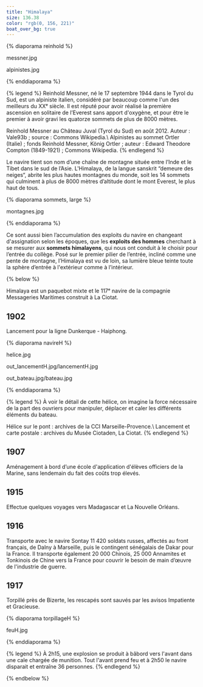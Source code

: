 ```yaml
---
title: "Himalaya"
size: 136.38
color: "rgb(0, 156, 221)"
boat_over_bg: true
---
```


{% diaporama reinhold %}

messner.jpg

alpinistes.jpg

{% enddiaporama %}

{% legend %}
Reinhold Messner, né le 17 septembre 1944 dans le Tyrol du Sud, est un alpiniste italien, considéré par beaucoup comme l'un des meilleurs du XXᵉ siècle. Il est réputé pour avoir réalisé la première ascension en solitaire de l’Everest sans apport d'oxygène, et pour être le premier à avoir gravi les quatorze sommets de plus de 8000 mètres.

Reinhold Messner au Château Juval (Tyrol du Sud) en août 2012. Auteur&nbsp;: Vale93b&nbsp;; source&nbsp;: Commons Wikipedia.\\
Alpinistes au sommet Ortler (Italie)&nbsp;; fonds Reinhold Messner, König Ortler&nbsp;; auteur&nbsp;: Edward Theodore Compton (1849-1921)&nbsp;; Commons Wikipedia.
{% endlegend %}

Le navire tient son nom d’une chaîne de montagne située entre l’Inde et le Tibet dans le sud de l’Asie. L'Himalaya, de la langue sanskrit “demeure des neiges“, abrite les plus hautes montagnes du monde, soit les 14 sommets qui culminent à plus de 8000 mètres d’altitude dont le mont Everest, le plus haut de tous.


{% diaporama sommets, large %}

montagnes.jpg

{% enddiaporama %}


Ce sont aussi bien l’accumulation des exploits du navire en changeant d'assignation selon les époques, que les **exploits des hommes** cherchant à se mesurer aux **sommets himalayens**, qui nous ont conduit à le choisir pour l’entrée du collège.
Posé sur le premier pilier de l’entrée, incliné comme une pente de montagne, l’Himalaya est vu de loin, sa lumière bleue teinte toute la sphère d’entrée à l'extérieur comme à l’intérieur.

{% below %}

Himalaya est un paquebot mixte et le 117ᵉ navire de la compagnie Messageries Maritimes construit à La Ciotat.

1902
----

Lancement pour la ligne Dunkerque - Haiphong.

{% diaporama navireH %}

helice.jpg

out_lancementH.jpg/lancementH.jpg

out_bateau.jpg/bateau.jpg

{% enddiaporama %}

{% legend %}
À voir le détail de cette hélice, on imagine la force nécessaire de la part des ouvriers pour manipuler, déplacer et caler les différents éléments du bateau.

Hélice sur le pont&nbsp;: archives de la CCI Marseille-Provence.\\
Lancement et carte postale&nbsp;: archives du Musée Ciotaden, La Ciotat.
{% endlegend %}

1907
--------------

Aménagement à bord d’une école d'application d'élèves officiers de la Marine, sans lendemain du fait des coûts trop élevés.

1915
----

Effectue quelques voyages vers Madagascar et La Nouvelle Orléans.


1916
----

Transporte avec le navire Sontay 11&nbsp;420 soldats russes, affectés au front français,
de Dalny à Marseille, puis le contingent sénégalais de Dakar pour la France.
Il transporte également 20&nbsp;000 Chinois, 25&nbsp;000 Annamites et Tonkinois de Chine vers la France pour couvrir le besoin de main d’œuvre de l'industrie de guerre.

1917
----

Torpillé près de Bizerte, les rescapés sont sauvés par les avisos Impatiente et Gracieuse.

{% diaporama torpillageH %}

feuH.jpg

{% enddiaporama %}

{% legend %}
À 2h15, une explosion se produit à bâbord vers l'avant dans une cale chargée de munition. Tout l'avant prend feu et à 2h50 le navire disparait et entraîne 36 personnes.
{% endlegend %}

{% endbelow %}
